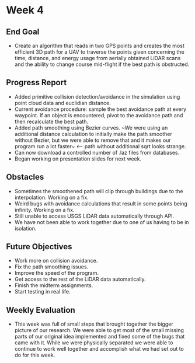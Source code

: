 # Week 4

## End Goal

* Create an algorithm that reads in two GPS points and creates the most efficient 3D path for a UAV to traverse the points given concerning the time, distance, and energy usage from aerially obtained LiDAR scans and the ability to change course mid-flight if the best path is obstructed.

## Progress Report
* Added primitive collision detection/avoidance in the simulation using point cloud data and euclidian distance.
* Current avoidance procedure: sample the best avoidance path at every waypoint. If an object is encountered, pivot to the avoidance path and then recalculate the best path.
* Added path smoothing using Bezier curves. ~We were using an additional distance calculation to initially make the path smoother without Bezier, but we were able to remove that and it makes our program run a lot faster~ <-- path without additional sqrt looks strange.
* Can now download a controlled number of .laz files from databases.
* Began working on presentation slides for next week.

## Obstacles
* Sometimes the smoothened path will clip through buildings due to the interpolation. Working on a fix.
* Weird bugs with avoidance calculations that result in some points being infinity. Working on a fix.
* Still unable to access USGS LiDAR data automatically through API.
* We have not been able to work together due to one of us having to be in isolation.

## Future Objectives
* Work more on collision avoidance.
* Fix the path smoothing issues.
* Improve the speed of the program.
* Get access to the rest of the LiDAR data automatically.
* Finish the midterm assignments.
* Start testing in real life.

## Weekly Evaluation
* This week was full of small steps that brought together the bigger picture of our research. We were able to get most of the small missing parts of our original idea implemented and fixed some of the bugs that came with it. While we were physically separated we were able to continue to work well together and accomplish what we had set out to do for this week. 
